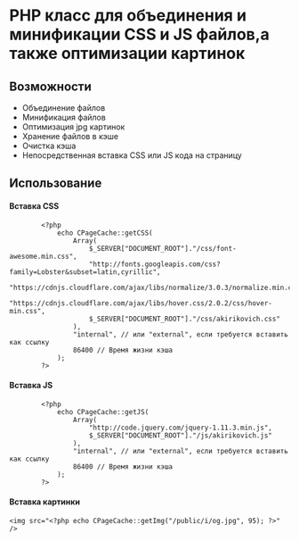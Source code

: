 # PHP класс для объединения и минификации CSS и JS файлов,а также оптимизации картинок

## Возможности

* Объединение файлов
* Минификация файлов
* Оптимизация jpg картинок
* Хранение файлов в кэше
* Очистка кэша
* Непосредственная вставка CSS или JS кода на страницу

## Использование

#### Вставка CSS
```
		<?php
			echo CPageCache::getCSS(
				Array(
					$_SERVER["DOCUMENT_ROOT"]."/css/font-awesome.min.css",
					"http://fonts.googleapis.com/css?family=Lobster&subset=latin,cyrillic",
					"https://cdnjs.cloudflare.com/ajax/libs/normalize/3.0.3/normalize.min.css",
					"https://cdnjs.cloudflare.com/ajax/libs/hover.css/2.0.2/css/hover-min.css",
					$_SERVER["DOCUMENT_ROOT"]."/css/akirikovich.css"
				),
				"internal", // или "external", если требуется вставить как ссылку
				86400 // Время жизни кэша
			);
		?>
```

#### Вставка JS
```
		<?php
			echo CPageCache::getJS(
				Array(
					"http://code.jquery.com/jquery-1.11.3.min.js",
					$_SERVER["DOCUMENT_ROOT"]."/js/akirikovich.js"
				),
				"internal", // или "external", если требуется вставить как ссылку
				86400 // Время жизни кэша
			);
		?>
```

#### Вставка картинки
```
<img src="<?php echo CPageCache::getImg("/public/i/og.jpg", 95); ?>" />
```
